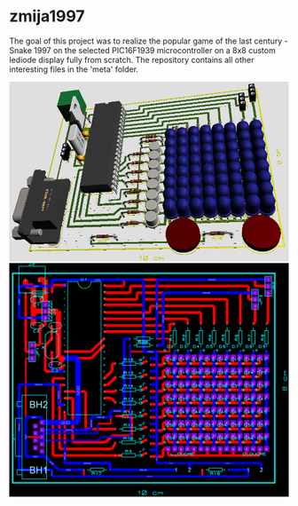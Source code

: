 # zmija1997
The goal of this project was to realize the popular game of the last century - Snake 1997
on the selected PIC16F1939 microcontroller on a 8x8 custom lediode display fully from scratch.
The repository contains all other interesting files in the 'meta' folder.

![3d-prikaz](meta/3d.png)
![dvoslojni-prikaz](meta/dvaslojaprikaz.png)
